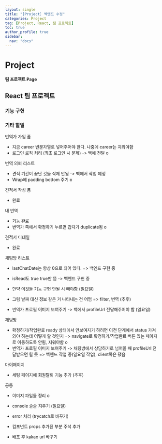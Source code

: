 ```yaml
---
layout: single
title: "[Project] 벡엔드 수정"
categories: Project
tag: [Project, React, 팀 프로젝트]
toc: true
author_profile: true
sidebar:
  nav: "docs"
---
```


# Project

**팀 프로젝트 Page**

## React 팀 프로젝트

### 기능 구현

### 기타 할일

번역가 가입 폼

- 지금 career 빈문자열로 넣어주어야 한다. 나중에 career는 지워야함
- 로그인 로직 처리 (최초 로그인 시 문제) -> 백에 전달 o

번역 의뢰 리스트

- 견적 기간이 끝난 것들 삭제 안됨 -> 백에서 작업 예정
- Wrap에 padding bottom 주기 o

견적서 작성 폼

- 완료

내 번역

- 기능 완료
- 번역가 쪽에서 확정하기 누르면 갑자기 duplicate됨 o

견적서 디테일

- 완료

채팅방 리스트

- lastChatDate는 항상 0으로 되어 있다. => 백엔드 구현 중
- isRead도 true true만 뜸 -> 백엔드 구현 중

- 만약 이것들 기능 구현 안될 시 빼야함 (일요일)
- 그럼 날짜 대신 정보 같은 거 나타내는 건 어떰 => filter, 번역 (추후)
- 번역가 프로필 이미지 보여주기 -> 백에서 profileUrl 전달해주어야 함 (일요일)

채팅방

- 확정하기/작업완료 ready 상태에서 안보여지기 하려면 이전 단계에서 status 가져와야 하는데 어떻게 할 것인지 => navigate로 확정하기/작업완료 버튼 있는 페이지로 이동하도록 안됨, 지워야함 o
- 번역가 프로필 이미지 보여주기 -> 채팅방에서 상담하기로 넘어올 때 profileUrl 전달받으면 될 듯 => 백엔드 작업 중(일요일 작업), client쪽은 됐음

마이페이지

- 세팅 페이지에 회원탈퇴 기능 추가 (추후)

공통

- 이미지 파일들 정리 o
- console 슬슬 지우기 (일요일)
- error 처리 (trycatch로 바꾸기)
- 컴포넌트 props 추가된 부분 주석 추가

- 배포 후 kakao url 바꾸기
